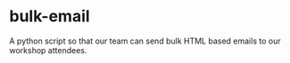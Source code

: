 # bulk-email
A python script so that our team can send bulk HTML based emails to our workshop attendees.
